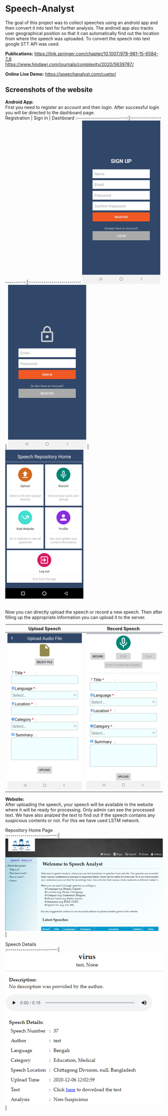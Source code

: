 # Speech-Analyst
The goal of this project was to collect speeches using an android app and then convert it into text for further analysis. The android app also 
tracks user geographical position so that it can automatically find out the location from where the speech was uploaded. To convert the speech into text
google STT API was used.

**Publications:** 
https://link.springer.com/chapter/10.1007/978-981-15-6584-7_6 <br>
https://www.hindawi.com/journals/complexity/2020/5639787/

**Online Live Demo:** https://speechanalyst.com/cuetsr/


## Screenshots of the website
**Android App:**
<br>
First you need to register an account and then login. After successful login you will be directed to the dashboard page.
<br>
Registration             |  Sign In         | Dashboard 
:-------------------------:|:-------------------------:|:-------------------------:
<img src="https://github.com/bi11a1/Speech-Analyst/blob/main/Demo/Android/registration.jpg" width="250">  |  <img src="https://github.com/bi11a1/Speech-Analyst/blob/main/Demo/Android/sign_in.jpg" width="250">  |  <img src="https://github.com/bi11a1/Speech-Analyst/blob/main/Demo/Android/home_page.jpg" width="250">

<br>
Now you can directly upload the speech or record a new speech. Then after filling up the appropriate information you can upload it to the server.
<br>

Upload Speech             |  Record Speech        
:-------------------------:|:-------------------------:
<img src="https://github.com/bi11a1/Speech-Analyst/blob/main/Demo/Android/upload_file.jpg" width="250">  |  <img src="https://github.com/bi11a1/Speech-Analyst/blob/main/Demo/Android/record_upload.jpg" width="250">

**Website:**
<br>After uploading the speech, your speech will be available in the website where it will be ready for processing. Only admin can see the processed text. We have also analzed the text to find out if the speech contains any suspicious contents or not. For this we have used LSTM network.<br>

Repository Home Page         
:-------------------------:|
<img src="https://github.com/bi11a1/Speech-Analyst/blob/main/Demo/Website/home_rep.PNG">  |  

Speech Details         
:-------------------------:|
<img src="https://github.com/bi11a1/Speech-Analyst/blob/main/Demo/Website/show_speech_admin.PNG"> |
